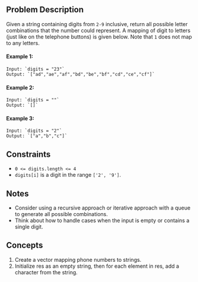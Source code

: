 ## Problem Description

Given a string containing digits from `2-9` inclusive, return all possible letter combinations that the number could represent. A mapping of digit to letters (just like on the telephone buttons) is given below. Note that `1` does not map to any letters.

#### Example 1:
```plaintext
Input: `digits = "23"`
Output: `["ad","ae","af","bd","be","bf","cd","ce","cf"]`
```
#### Example 2:
```plaintext
Input: `digits = ""`
Output: `[]`
```
#### Example 3:
```plaintext
Input: `digits = "2"`
Output: `["a","b","c"]`
```
## Constraints

- `0 <= digits.length <= 4`
- `digits[i]` is a digit in the range `['2', '9']`.

## Notes

- Consider using a recursive approach or iterative approach with a queue to generate all possible combinations.
- Think about how to handle cases when the input is empty or contains a single digit.

## Concepts
1. Create a vector mapping phone numbers to strings.
2. Initialize res as an empty string, then for each element in res, add a character from the string.
